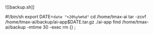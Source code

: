 ![[backup.sh]]



#!/bin/sh
export DATE=`date "+20%y%m%d"`
cd /home/tmax-ai
tar -zcvf /home/tmax-ai/backup/ai-app$DATE.tar.gz  ./ai-app
find /home/tmax-ai/backup -mtime 30 -exec rm {} \;
